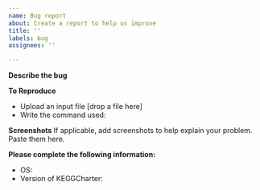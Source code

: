 ```yaml
---
name: Bug report
about: Create a report to help us improve
title: ''
labels: bug
assignees: ''

---
```


**Describe the bug**


**To Reproduce**
- Upload an input file [drop a file here]
- Write the command used:

**Screenshots**
If applicable, add screenshots to help explain your problem. Paste them here.

**Please complete the following information:**
 - OS:
 - Version of KEGGCharter:
